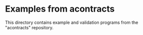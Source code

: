 Examples from acontracts
========================

This directory contains example and validation programs from the "acontracts" repository.
